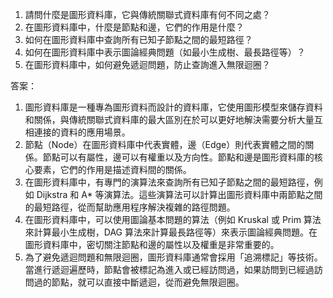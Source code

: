 1. 請問什麼是圖形資料庫，它與傳統關聯式資料庫有何不同之處？
2. 在圖形資料庫中，什麼是節點和邊，它們的作用是什麼？
3. 如何在圖形資料庫中查詢所有已知子節點之間的最短路徑？
4. 如何在圖形資料庫中表示圖論經典問題（如最小生成樹、最長路徑等）？
5. 在圖形資料庫中，如何避免遞迴問題，防止查詢進入無限迴圈？

答案：

1. 圖形資料庫是一種專為圖形資料而設計的資料庫，它使用圖形模型來儲存資料和關係，與傳統關聯式資料庫的最大區別在於可以更好地解決需要分析大量互相連接的資料的應用場景。
2. 節點（Node）在圖形資料庫中代表實體，邊（Edge）則代表實體之間的關係。節點可以有屬性，邊可以有權重以及方向性。節點和邊是圖形資料庫的核心要素，它們的作用是描述資料間的關係。
3. 在圖形資料庫中，有專門的演算法來查詢所有已知子節點之間的最短路徑，例如 Dijkstra 和 A* 等演算法。這些演算法可以計算出圖形資料庫中兩節點之間的最短路徑，從而幫助應用程序解決複雜的路徑問題。
4. 在圖形資料庫中，可以使用圖論基本問題的算法（例如 Kruskal 或 Prim 算法來計算最小生成樹，DAG 算法來計算最長路徑等）來表示圖論經典問題。在圖形資料庫中，密切關注節點和邊的屬性以及權重是非常重要的。
5. 為了避免遞迴問題和無限迴圈，圖形資料庫通常會採用「追溯標記」等技術。當進行遞迴遍歷時，節點會被標記為進入或已經訪問過，如果訪問到已經過訪問過的節點，就可以直接中斷遞迴，從而避免無限迴圈。